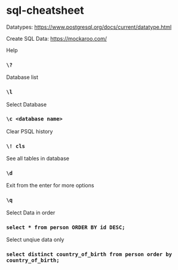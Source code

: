 # sql-cheatsheet

Datatypes: https://www.postgresql.org/docs/current/datatype.html

Create SQL Data: https://mockaroo.com/

Help
### `\?`

Database list
### `\l`

Select Database
### `\c <database name>`

Clear PSQL history
### `\! cls`

See all tables in database
### `\d`

Exit from the enter for more options
### `\q`

Select Data in order
### `select * from person ORDER BY id DESC;`

Select unqiue data only
### `select distinct country_of_birth from person order by country_of_birth;`
